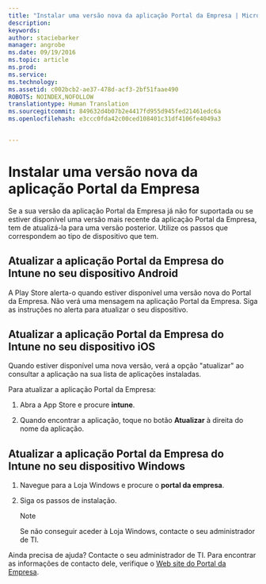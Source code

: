 ```yaml
---
title: "Instalar uma versão nova da aplicação Portal da Empresa | Microsoft Intune"
description: 
keywords: 
author: staciebarker
manager: angrobe
ms.date: 09/19/2016
ms.topic: article
ms.prod: 
ms.service: 
ms.technology: 
ms.assetid: c002bcb2-ae37-478d-acf3-2bf51faae490
ROBOTS: NOINDEX,NOFOLLOW
translationtype: Human Translation
ms.sourcegitcommit: 849632d4b07b2e4417fd955d945fed21461edc6a
ms.openlocfilehash: e3ccc0fda42c00ced108401c31df4106fe4049a3


---
```


# Instalar uma versão nova da aplicação Portal da Empresa

Se a sua versão da aplicação Portal da Empresa já não for suportada ou se estiver disponível uma versão mais recente da aplicação Portal da Empresa, tem de atualizá-la para uma versão posterior. Utilize os passos que correspondem ao tipo de dispositivo que tem.

## Atualizar a aplicação Portal da Empresa do Intune no seu dispositivo Android

A Play Store alerta-o quando estiver disponível uma versão nova do Portal da Empresa. Não verá uma mensagem na aplicação Portal da Empresa. Siga as instruções no alerta para atualizar o seu dispositivo.

## Atualizar a aplicação Portal da Empresa do Intune no seu dispositivo iOS

Quando estiver disponível uma nova versão, verá a opção "atualizar" ao consultar a aplicação na sua lista de aplicações instaladas.  

Para atualizar a aplicação Portal da Empresa:

1. Abra a App Store e procure **intune**.

2. Quando encontrar a aplicação, toque no botão **Atualizar** à direita do nome da aplicação.

## Atualizar a aplicação Portal da Empresa do Intune no seu dispositivo Windows

1.  Navegue para a Loja Windows e procure o **portal da empresa**.

2.  Siga os passos de instalação.

    > [!NOTE]
    > Se não conseguir aceder à Loja Windows, contacte o seu administrador de TI.


Ainda precisa de ajuda? Contacte o seu administrador de TI. Para encontrar as informações de contacto dele, verifique o [Web site do Portal da Empresa](http://portal.manage.microsoft.com).



<!--HONumber=Oct16_HO2-->


